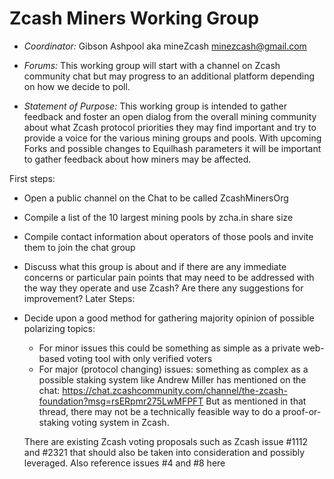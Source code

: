 Zcash Miners Working Group
==========================

- _Coordinator:_ Gibson Ashpool aka mineZcash minezcash@gmail.com

- _Forums:_ This working group will start with a channel on Zcash community chat but may progress to an additional platform depending on how we decide to poll.

- _Statement of Purpose:_ This working group is intended to gather feedback and foster an open dialog from the overall mining community about what Zcash protocol priorities they may find important and try to provide a voice for the various mining groups and pools. With upcoming Forks and possible changes to Equilhash parameters it will be important to gather feedback about how miners may be affected. 

 First steps:
 - Open a public channel on the Chat to be called ZcashMinersOrg
 - Compile a list of the 10 largest mining pools by zcha.in share size 
 - Compile contact information about operators of those pools and invite them to join the chat group
 - Discuss what this group is about and if there are any immediate concerns or particular pain points that may need to be addressed with the way they operate and use Zcash? Are there any suggestions for improvement?
Later Steps:
 - Decide upon a good method for gathering majority opinion of possible polarizing topics: 
    - For minor issues this could be something as simple as a private web-based voting tool with only verified voters 
    - For major (protocol changing) issues: something as complex as a possible staking system like Andrew Miller has mentioned on the chat: https://chat.zcashcommunity.com/channel/the-zcash-foundation?msg=rsERpmr275LwMFPFT But as mentioned in that thread, there may not be a technically feasible way to do a proof-or-staking voting system in Zcash. 
    
    There are existing Zcash voting proposals such as Zcash issue #1112 and #2321 that should also be taken into consideration and possibly leveraged.
    Also reference issues #4 and #8 here 
